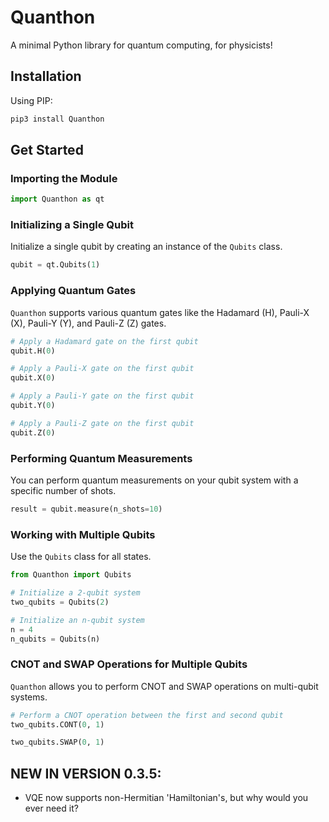 # Quanthon

A minimal Python library for quantum computing, for physicists!

## Installation

Using PIP:
```sh
pip3 install Quanthon
```

## Get Started

### Importing the Module

```python
import Quanthon as qt
```

### Initializing a Single Qubit

Initialize a single qubit by creating an instance of the `Qubits` class.

```python
qubit = qt.Qubits(1)
```

### Applying Quantum Gates

`Quanthon` supports various quantum gates like the Hadamard (H), Pauli-X (X), Pauli-Y (Y), and Pauli-Z (Z) gates.

```python
# Apply a Hadamard gate on the first qubit
qubit.H(0)

# Apply a Pauli-X gate on the first qubit
qubit.X(0)

# Apply a Pauli-Y gate on the first qubit
qubit.Y(0)

# Apply a Pauli-Z gate on the first qubit
qubit.Z(0)
```

### Performing Quantum Measurements

You can perform quantum measurements on your qubit system with a specific number of shots.

```python
result = qubit.measure(n_shots=10)
```

### Working with Multiple Qubits

Use the `Qubits` class for all states.

```python
from Quanthon import Qubits

# Initialize a 2-qubit system
two_qubits = Qubits(2)

# Initialize an n-qubit system
n = 4
n_qubits = Qubits(n)
```

### CNOT and SWAP Operations for Multiple Qubits

`Quanthon` allows you to perform CNOT and SWAP operations on multi-qubit systems.

```python
# Perform a CNOT operation between the first and second qubit
two_qubits.CONT(0, 1)

two_qubits.SWAP(0, 1)
```


## NEW IN VERSION 0.3.5:
- VQE now supports non-Hermitian 'Hamiltonian's, but why would you ever need it?

